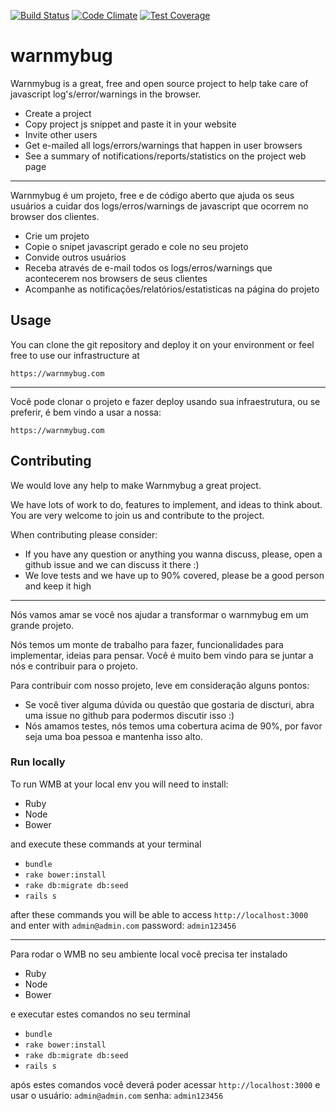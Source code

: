 [![Build Status](https://travis-ci.org/pinedevelop/warnmybug.svg?branch=master)](https://travis-ci.org/pinedevelop/warnmybug) [![Code Climate](https://codeclimate.com/github/pinedevelop/warnmybug/badges/gpa.svg)](https://codeclimate.com/github/pinedevelop/warnmybug) [![Test Coverage](https://codeclimate.com/github/pinedevelop/warnmybug/badges/coverage.svg)](https://codeclimate.com/github/pinedevelop/warnmybug/coverage)
# warnmybug

Warnmybug is a great, free and open source project to help take care of javascript log's/error/warnings in the browser.

- Create a project
- Copy project js snippet and paste it in your website
- Invite other users
- Get e-mailed all logs/errors/warnings that happen in user browsers
- See a summary of notifications/reports/statistics on the project web page
	
***

Warnmybug é um projeto, free e de código aberto que ajuda os seus usuários a cuidar dos logs/erros/warnings de javascript que ocorrem no browser dos clientes.

- Crie um projeto
- Copie o snipet javascript gerado e cole no seu projeto
- Convide outros usuários
- Receba através de e-mail todos os logs/erros/warnings que acontecerem nos browsers de seus clientes
- Acompanhe as notificações/relatórios/estatisticas na página do projeto

## Usage

You can clone the git repository and deploy it on your environment or feel free to use our infrastructure at

`https://warnmybug.com`

***

Você pode clonar o projeto e fazer deploy usando sua infraestrutura, ou se preferir, é bem vindo a usar a nossa:

`https://warnmybug.com`

## Contributing

We would love any help to make Warnmybug a great project.

We have lots of work to do, features to implement, and ideas to think about. You are very welcome to join us and contribute to the project.

When contributing please consider:

- If you have any question or anything you wanna discuss, please, open a github issue and we can discuss it there :)
- We love tests and we have up to 90% covered, please be a good person and keep it high

***

Nós vamos amar se você nos ajudar a transformar o warnmybug em um grande projeto.

Nós temos um monte de trabalho para fazer, funcionalidades para implementar, ideias para pensar.
Você é muito bem vindo para se juntar a nós e contribuir para o projeto.

Para contribuir com nosso projeto, leve em consideração alguns pontos:

- Se você tiver alguma dúvida ou questão que gostaria de discturi, abra uma issue no github para podermos discutir isso :)
- Nós amamos testes, nós temos uma cobertura acima de 90%, por favor seja uma boa pessoa e mantenha isso alto.

### Run locally

To run WMB at your local env you will need to install:

- Ruby
- Node
- Bower

and execute these commands at your terminal

- `bundle`
- `rake bower:install`
- `rake db:migrate db:seed`
- `rails s`

after these commands you will be able to access `http://localhost:3000` and enter with `admin@admin.com` password: `admin123456`

***

Para rodar o WMB no seu ambiente local você precisa ter instalado

- Ruby
- Node
- Bower

e executar estes comandos no seu terminal

- `bundle`
- `rake bower:install`
- `rake db:migrate db:seed`
- `rails s`

após estes comandos você deverá poder acessar `http://localhost:3000` e usar o usuário: `admin@admin.com` senha: `admin123456`

